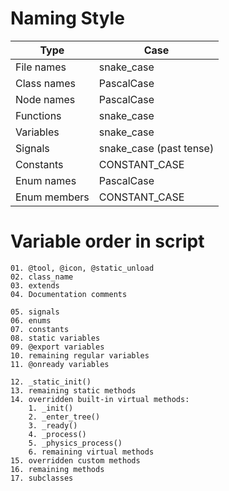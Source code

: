 # Naming Style
| Type | Case |
| ---- | ----- |
File names | snake_case
Class names | PascalCase
Node names | PascalCase
Functions | snake_case
Variables | snake_case
Signals | snake_case (past tense)
Constants | CONSTANT_CASE
Enum names | PascalCase
Enum members | CONSTANT_CASE

# Variable order in script

```
01. @tool, @icon, @static_unload
02. class_name
03. extends
04. Documentation comments

05. signals
06. enums
07. constants
08. static variables
09. @export variables
10. remaining regular variables
11. @onready variables

12. _static_init()
13. remaining static methods
14. overridden built-in virtual methods:
	1. _init()
	2. _enter_tree()
	3. _ready()
	4. _process()
	5. _physics_process()
	6. remaining virtual methods
15. overridden custom methods
16. remaining methods
17. subclasses
```
